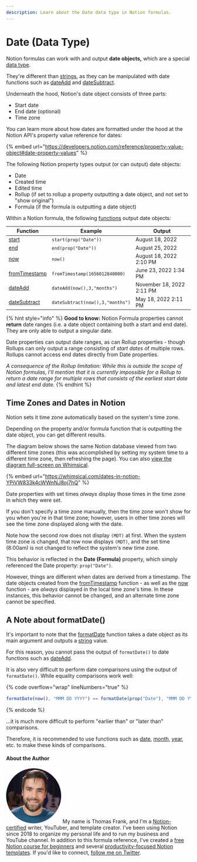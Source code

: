 ```yaml
---
description: Learn about the Date data type in Notion formulas.
---
```


# Date (Data Type)

Notion formulas can work with and output **date objects,** which are a special [data type](./).&#x20;

They're different than [strings](string.md), as they can be manipulated with date functions such as [dateAdd](../../formula-components/functions/dateadd.md) and [dateSubtract](../../formula-components/functions/datesubtract.md).

Underneath the hood, Notion's date object consists of three parts:

* Start date
* End date (optional)
* Time zone

You can learn more about how dates are formatted under the hood at the Notion API's property value reference for dates:

{% embed url="https://developers.notion.com/reference/property-value-object#date-property-values" %}

The following Notion property types output (or can output) date objects:

* Date
* Created time
* Edited time
* Rollup (if set to rollup a property outputting a date object, and not set to "show original")
* Formula (if the formula is outputting a date object)

Within a Notion formula, the following [functions](../../formula-components/functions/) output date objects:

| Function                                                             | Example                          | Output                    |
| -------------------------------------------------------------------- | -------------------------------- | ------------------------- |
| [start](../../formula-components/functions/start.md)                 | `start(prop("Date"))`            | August 18, 2022           |
| [end](../../formula-components/functions/end.md)                     | `end(prop("Date"))`              | August 25, 2022           |
| [now](../../formula-components/functions/now.md)                     | `now()`                          | August 18, 2022 2:10 PM   |
| [fromTimestamp](../../formula-components/functions/fromtimestamp.md) | `fromTimestamp(1656012840000)`   | June 23, 2022 1:34 PM     |
| [dateAdd](../../formula-components/functions/dateadd.md)             | `dateAdd(now(),3,"months")`      | November 18, 2022 2:11 PM |
| [dateSubtract](../../formula-components/functions/datesubtract.md)   | `dateSubtract(now(),3,"months")` | May 18, 2022 2:11 PM      |

{% hint style="info" %}
**Good to know:** Notion Formula properties cannot **return** date ranges (i.e. a date object containing both a start and end date). They are only able to output a singular date.

Date properties can output date ranges, as can Rollup properties - though Rollups can only output a range consisting of _start dates_ of multiple rows. Rollups cannot access end dates directly from Date properties.

_A consequence of the Rollup limitation: While this is outside the scope of Notion formulas, I'll mention that it is currently impossible for a Rollup to return a date range for multiple rows that consists of the earliest start date and latest end date._
{% endhint %}

## Time Zones and Dates in Notion

Notion sets it time zone automatically based on the system's time zone.

Depending on the property and/or formula function that is outputting the date object, you can get different results.

The diagram below shows the same Notion database viewed from two different time zones (this was accomplished by setting my system time to a different time zone, then refreshing the page). You can also [view the diagram full-screen on Whimsical](https://whimsical.com/dates-in-notion-YPiVW833k4cWWnNJ8oj7hQ).

{% embed url="https://whimsical.com/dates-in-notion-YPiVW833k4cWWnNJ8oj7hQ" %}

Date properties with set times _always_ display those times in the time zone in which they were set.&#x20;

If you don't specify a time zone manually, then the time zone won't show for you when you're in that time zone; however, users in other time zones will see the time zone displayed along with the date.

Note how the second row does not display `(MDT)` at first. When the system time zone is changed, that row now displays `(MDT)`, and the set time (8:00am) is not changed to reflect the system's new time zone.

This behavior is reflected in the **Date (Formula)** property, which simply referenced the Date property: `prop("Date")`.

However, things are different when dates are derived from a timestamp. The date objects created from the [fromTimestamp](../../formula-components/functions/fromtimestamp.md) function - as well as the [now](../../formula-components/functions/now.md) function - are _always_ displayed in the local time zone's time. In these instances, this behavior cannot be changed, and an alternate time zone cannot be specified.

## A Note about formatDate()

It's important to note that the [formatDate](../../formula-components/functions/formatdate.md) function takes a date object as its main argument and outputs a [string](string.md) value.

For this reason, you cannot pass the output of `formatDate()` to date functions such as [dateAdd](../../formula-components/functions/dateadd.md).

It is also very difficult to perform date comparisons using the output of `formatDate()`. While equality comparisons work well:

{% code overflow="wrap" lineNumbers="true" %}
```javascript
formatDate(now(), "MMM DD YYYY") == formatDate(prop("Date"), "MMM DD YYYY")
```
{% endcode %}

...it is much more difficult to perform "earlier than" or "later than" comparisons.

Therefore, it is recommended to use functions such as [date](../../formula-components/functions/date.md), [month](../../formula-components/functions/month.md), [year](../../formula-components/functions/year.md), etc. to make these kinds of comparisons.

#### About the Author

<img src="../../.gitbook/assets/Notion Fundamentals with Thomas Frank - Avatar 2021 compressed (1).png" alt="" data-size="line"> My name is Thomas Frank, and I'm a [Notion-certified](https://www.credly.com/badges/95fae13a-17bf-4b4a-a3d2-d58c8a3e6a2a/public\_url) writer, YouTuber, and template creator. I've been using Notion since 2018 to organize my personal life and to run my business and YouTube channel. In addition to this formula reference, I've created a [free Notion course for beginners](https://thomasjfrank.com/fundamentals/) and several [productivity-focused Notion templates](https://thomasjfrank.com/templates/). If you'd like to connect, [follow me on Twitter](https://twitter.com/TomFrankly).
